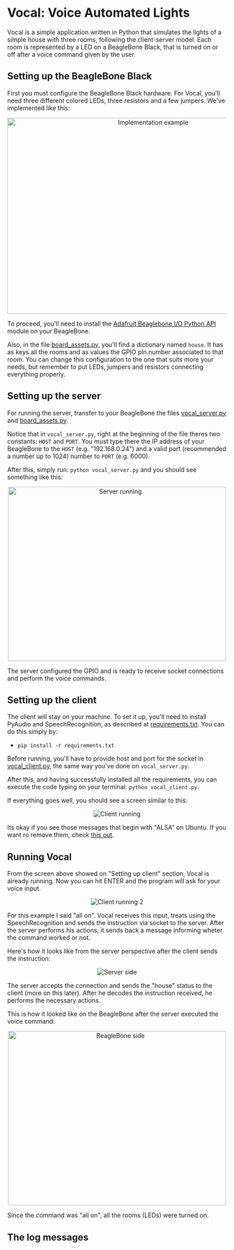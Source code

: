 # Vocal: Voice Automated Lights

Vocal is a simple application written in Python that simulates the lights of a simple house with three rooms, following the client-server model. Each room is represented by a LED on a BeagleBone Black, that is turned on or off after a voice command given by the user.

## Setting up the BeagleBone Black

First you must configure the BeagleBone Black hardware. For Vocal, you'll need three different colored LEDs, three resistors and a few jumpers.
We've implemented like this:

<p align="center">
  <img src="https://github.com/vertumno/vocal/blob/master/docs/esquematico.jpeg?raw=true" alt="Implementation example"
       width="654" height="450">
</p>

To proceed, you'll need to install the [Adafruit Beaglebone I/O Python API](https://github.com/adafruit/adafruit-beaglebone-io-python) module on your BeagleBone.

Also, in the file [board_assets.py](https://github.com/vertumno/vocal/blob/master/src/server/board_assets.py), you'll find a dictionary named ```house```. It has as keys all the rooms and as values the GPIO pin number associated to that room. You can change this configuration to the one that suits more your needs, but remember to put LEDs, jumpers and resistors connecting everything properly.

## Setting up the server

For running the server, transfer to your BeagleBone the files [vocal_server.py](https://github.com/vertumno/vocal/blob/master/src/server/vocal_server.py) and [board_assets.py](https://github.com/vertumno/vocal/blob/master/src/server/board_assets.py).

Notice that in ```vocal_server.py```, right at the beginning of the file theres two constants: ```HOST``` and ```PORT```. You must type there the IP address of your BeagleBone to the ```HOST``` (e.g. "192.168.0.24") and a valid port (recommended a number up to 1024) number to ```PORT``` (e.g. 6000).

After this, simply run: ```python vocal_server.py``` and you should see something like this:

<p align="center">
  <img src="https://github.com/vertumno/vocal/blob/master/assets/server%20exec.png?raw=true" alt="Server running"
       width="500" height="400">
</p>

The server configured the GPIO and is ready to receive socket connections and perform the voice commands.

## Setting up the client

The client will stay on your machine. To set it up, you'll need to install PyAudio and SpeechRecognition, as described at [requirements.txt](https://github.com/vertumno/vocal/blob/master/requirements.txt). You can do this simply by:

* ```pip install -r requirements.txt```

Before running, you'll have to provide host and port for the socket in [vocal_client.py](https://github.com/vertumno/vocal/blob/master/src/client/vocal_client.py), the same way you've done on ```vocal_server.py```.

After this, and having successfully installed all the requirements, you can execute the code typing on your terminal: ```python vocal_client.py```.

If everything goes well, you should see a screen similar to this:

<p align="center">
  <img src="https://github.com/vertumno/vocal/blob/master/assets/client%2001.png?raw=true" alt="Client running">
</p>

Its okay if you see those messages that begin with "ALSA" on Ubuntu. If you want ro remove them, check [this out](https://stackoverflow.com/questions/7088672/pyaudio-working-but-spits-out-error-messages-each-time).

## Running Vocal

From the screen above showed on "Setting up client" section, Vocal is already running. Now you can hit ENTER and the program will ask for your voice input.

<p align="center">
  <img src="https://github.com/vertumno/vocal/blob/master/assets/client%2002.png?raw=true" alt="Client running 2">
</p>

For this example I said "all on". Vocal receives this input, treats using the SpeechRecognition and sends the instruction via socket to the server. After the server performs his actions, it sends back a message informing wheter the command worked or not. 

Here's how it looks like from the server perspective after the client sends the instruction:

<p align="center">
  <img src="https://github.com/vertumno/vocal/blob/master/assets/server%2001.png?raw=true" alt="Server side">
</p>

The server accepts the connection and sends the "house" status to the client (more on this later). After he decodes the instruction received, he performs the necessary actions.

This is how it looked like on the BeagleBone after the server executed the voice command:

<p align="center">
  <img src="https://github.com/vertumno/vocal/blob/master/assets/board%20execution.jpeg?raw=true" alt="BeagleBone side"
       width="500" height="400">
</p>

Since the command was "all on", all the rooms (LEDs) were turned on.

## The log messages
